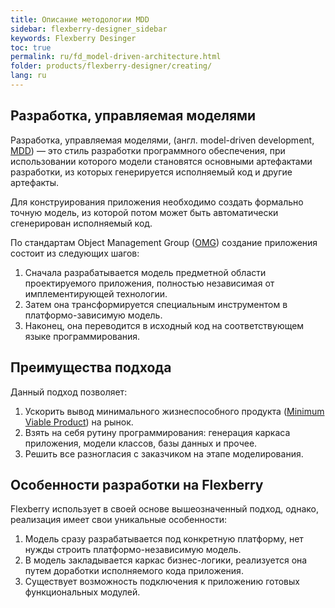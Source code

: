 ```yaml
---
title: Описание методологии MDD
sidebar: flexberry-designer_sidebar
keywords: Flexberry Desinger
toc: true
permalink: ru/fd_model-driven-architecture.html
folder: products/flexberry-designer/creating/
lang: ru
---
```


## Разработка, управляемая моделями

Разработка, управляемая моделями, (англ. model-driven development, [MDD](http://ru.wikipedia.org/wiki/Model_Driven_Architecture)) — это стиль разработки программного обеспечения, при использовании которого модели становятся основными артефактами разработки, из которых генерируется исполняемый код и другие артефакты.

Для конструирования приложения необходимо создать формально точную модель, из которой потом может быть автоматически сгенерирован исполняемый код.

По стандартам Object Management Group ([OMG](http://ru.wikipedia.org/wiki/Object_Management_Group)) создание приложения состоит из следующих шагов:
1. Сначала разрабатывается модель предметной области проектируемого приложения, полностью независимая от имплементирующей технологии.
2. Затем она трансформируется специальным инструментом в платформо-зависимую модель.
3. Наконец, она переводится в исходный код на соответствующем языке программирования.

## Преимущества подхода

Данный подход позволяет:
1. Ускорить вывод минимального жизнеспособного продукта ([Minimum Viable Product](http://en.wikipedia.org/wiki/Minimum_viable_product)) на рынок.
2. Взять на себя рутину программирования: генерация каркаса приложения, модели классов, базы данных и прочее.
3. Решить все разногласия с заказчиком на этапе моделирования.

## Особенности разработки на Flexberry

Flexberry использует в своей основе вышеозначенный подход, однако, реализация имеет свои уникальные особенности:

1. Модель сразу разрабатывается под конкретную платформу, нет нужды строить платформо-независимую модель.
2. В модель закладывается каркас бизнес-логики, реализуется она путем доработки исполняемого кода приложения.
3. Существует возможность подключения к приложению готовых функциональных модулей.

